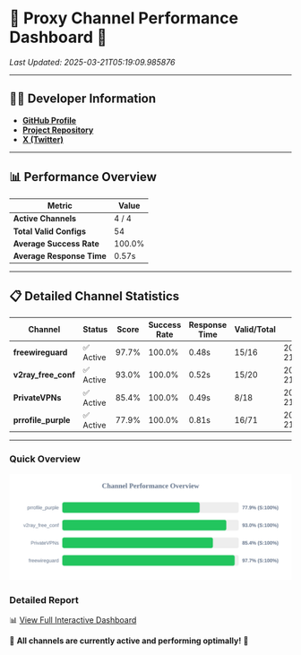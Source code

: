 # 🌟 Proxy Channel Performance Dashboard 🌟

_Last Updated: 2025-03-21T05:19:09.985876_

---

## 👩‍💻 Developer Information

- **[GitHub Profile](https://github.com/4n0nymou3)**  
- **[Project Repository](https://github.com/4n0nymou3/multi-proxy-config-fetcher)**  
- **[X (Twitter)](https://x.com/4n0nymou3)**  

---

## 📊 Performance Overview

| Metric                | Value       |
|-----------------------|-------------|
| **Active Channels**   | 4 / 4       |
| **Total Valid Configs** | 54          |
| **Average Success Rate** | 100.0%      |
| **Average Response Time** | 0.57s       |

---

## 📋 Detailed Channel Statistics

| Channel          | Status     | Score  | Success Rate | Response Time | Valid/Total | Last Success               |
|------------------|------------|--------|--------------|---------------|-------------|----------------------------|
| **freewireguard**  | ✅ Active  | 97.7%  | 100.0% | 0.48s         | 15/16       | 2025-03-21T05:19:09.984137 |
| **v2ray_free_conf**  | ✅ Active  | 93.0%  | 100.0% | 0.52s         | 15/20       | 2025-03-21T05:19:08.951662 |
| **PrivateVPNs**  | ✅ Active  | 85.4%  | 100.0% | 0.49s         | 8/18       | 2025-03-21T05:19:09.473774 |
| **prrofile_purple**  | ✅ Active  | 77.9%  | 100.0% | 0.81s         | 16/71       | 2025-03-21T05:19:08.358798 |

---

### Quick Overview
<div align="center">
  <a href="https://raw.githubusercontent.com/nullluser/NullRepo/refs/heads/main/assets/channel_stats_chart.svg">
    <img src="https://raw.githubusercontent.com/nullluser/NullRepo/refs/heads/main/assets/channel_stats_chart.svg" alt="Source Performance Statistics" width="800">
  </a>
</div>

### Detailed Report
📊 [View Full Interactive Dashboard](https://htmlpreview.github.io/?https://github.com/nullluser/NullRepo/blob/main/assets/performance_report.html)

🎉 **All channels are currently active and performing optimally!** 🎉
